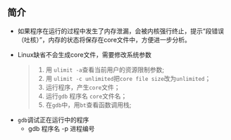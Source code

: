 [//]: # (---)

[//]: # (hide:)

[//]: # (  - toc)

[//]: # (  - feedback)

[//]: # (---)

## **简介**

* 如果程序在运行的过程中发生了内存泄漏，会被内核强行终止，提示“段错误（吐核）”，内存的状态将保存在core文件中，方便进一步分析。

* Linux缺省不会生成core文件，需要修改系统参数

  > 1. 用 `ulimit -a`查看当前用户的资源限制参数;
  > 2. 用 `ulimit -c unlimited`把`core file size`改为`unlimited`；
  > 3. 运行程序，产生`core`文件；
  > 4. 运行`gdb` 程序名 `core`文件名；
  > 5. 在`gdb`中，用`bt`查看函数调用栈;

-  `gdb`调试正在运行中的程序
    -  gdb 程序名 -p 进程编号



